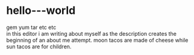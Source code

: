 # hello---world
gem yum tar etc etc  
in this editor i am writing about myself as the description creates the beginning of an about me attempt.  moon tacos are made of cheese while sun tacos are for children. 
